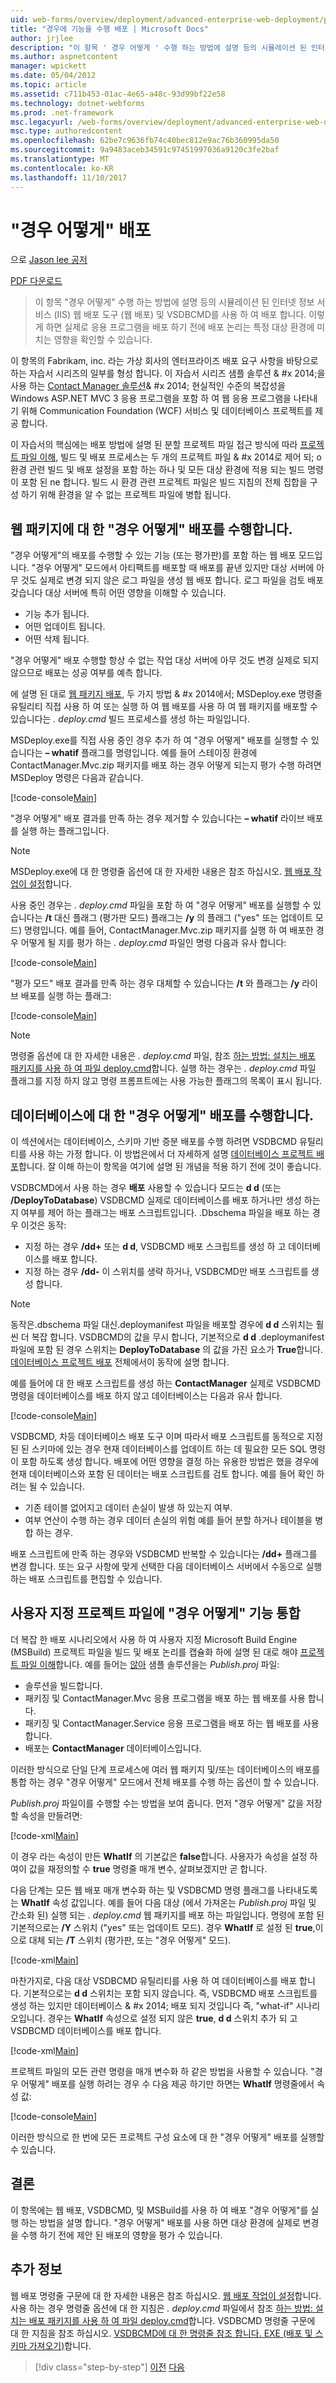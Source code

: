 ```yaml
---
uid: web-forms/overview/deployment/advanced-enterprise-web-deployment/performing-a-what-if-deployment
title: "경우에 기능을 수행 배포 | Microsoft Docs"
author: jrjlee
description: "이 항목 ' 경우 어떻게 ' 수행 하는 방법에 설명 등의 시뮬레이션 된 인터넷 정보 서비스 (IIS) 웹 배포 도구 (웹 배포) 및 V를 사용 하 여 배포..."
ms.author: aspnetcontent
manager: wpickett
ms.date: 05/04/2012
ms.topic: article
ms.assetid: c711b453-01ac-4e65-a48c-93d99bf22e58
ms.technology: dotnet-webforms
ms.prod: .net-framework
msc.legacyurl: /web-forms/overview/deployment/advanced-enterprise-web-deployment/performing-a-what-if-deployment
msc.type: authoredcontent
ms.openlocfilehash: 62be7c9636fb74c40bec812e9ac76b360995da50
ms.sourcegitcommit: 9a9483aceb34591c97451997036a9120c3fe2baf
ms.translationtype: MT
ms.contentlocale: ko-KR
ms.lasthandoff: 11/10/2017
---
```

<a name="performing-a-what-if-deployment"></a>"경우 어떻게" 배포
====================
으로 [Jason lee 공저](https://github.com/jrjlee)

[PDF 다운로드](https://msdnshared.blob.core.windows.net/media/MSDNBlogsFS/prod.evol.blogs.msdn.com/CommunityServer.Blogs.Components.WeblogFiles/00/00/00/63/56/8130.DeployingWebAppsInEnterpriseScenarios.pdf)

> 이 항목 "경우 어떻게" 수행 하는 방법에 설명 등의 시뮬레이션 된 인터넷 정보 서비스 (IIS) 웹 배포 도구 (웹 배포) 및 VSDBCMD를 사용 하 여 배포 합니다. 이렇게 하면 실제로 응용 프로그램을 배포 하기 전에 배포 논리는 특정 대상 환경에 미치는 영향을 확인할 수 있습니다.


이 항목의 Fabrikam, inc. 라는 가상 회사의 엔터프라이즈 배포 요구 사항을 바탕으로 하는 자습서 시리즈의 일부를 형성 합니다. 이 자습서 시리즈 샘플 솔루션 & #x 2014;을 사용 하는 [Contact Manager 솔루션](../web-deployment-in-the-enterprise/the-contact-manager-solution.md)& #x 2014; 현실적인 수준의 복잡성을 Windows ASP.NET MVC 3 응용 프로그램을 포함 하 여 웹 응용 프로그램을 나타내기 위해 Communication Foundation (WCF) 서비스 및 데이터베이스 프로젝트를 제공 합니다.

이 자습서의 핵심에는 배포 방법에 설명 된 분할 프로젝트 파일 접근 방식에 따라 [프로젝트 파일 이해](../web-deployment-in-the-enterprise/understanding-the-project-file.md), 빌드 및 배포 프로세스는 두 개의 프로젝트 파일 & #x 2014로 제어 되; o 환경 관련 빌드 및 배포 설정을 포함 하는 하나 및 모든 대상 환경에 적용 되는 빌드 명령이 포함 된 ne 합니다. 빌드 시 환경 관련 프로젝트 파일은 빌드 지침의 전체 집합을 구성 하기 위해 환경을 알 수 없는 프로젝트 파일에 병합 됩니다.

## <a name="performing-a-what-if-deployment-for-web-packages"></a>웹 패키지에 대 한 "경우 어떻게" 배포를 수행합니다.

"경우 어떻게"의 배포를 수행할 수 있는 기능 (또는 평가판)를 포함 하는 웹 배포 모드입니다. "경우 어떻게" 모드에서 아티팩트를 배포할 때 배포를 끝낸 있지만 대상 서버에 아무 것도 실제로 변경 되지 않은 로그 파일을 생성 웹 배포 합니다. 로그 파일을 검토 배포 갖습니다 대상 서버에 특히 어떤 영향을 이해할 수 있습니다.

- 기능 추가 됩니다.
- 어떤 업데이트 됩니다.
- 어떤 삭제 됩니다.

"경우 어떻게" 배포 수행할 항상 수 없는 작업 대상 서버에 아무 것도 변경 실제로 되지 않으므로 배포는 성공 여부를 예측 합니다.

에 설명 된 대로 [웹 패키지 배포](../web-deployment-in-the-enterprise/deploying-web-packages.md), 두 가지 방법 & #x 2014에서; MSDeploy.exe 명령줄 유틸리티 직접 사용 하 여 또는 실행 하 여 웹 배포를 사용 하 여 웹 패키지를 배포할 수 있습니다는 *. deploy.cmd* 빌드 프로세스를 생성 하는 파일입니다.

MSDeploy.exe를 직접 사용 중인 경우 추가 하 여 "경우 어떻게" 배포를 실행할 수 있습니다는 **– whatif** 플래그를 명령입니다. 예를 들어 스테이징 환경에 ContactManager.Mvc.zip 패키지를 배포 하는 경우 어떻게 되는지 평가 수행 하려면 MSDeploy 명령은 다음과 같습니다.


[!code-console[Main](performing-a-what-if-deployment/samples/sample1.cmd)]


"경우 어떻게" 배포 결과를 만족 하는 경우 제거할 수 있습니다는 **– whatif** 라이브 배포를 실행 하는 플래그입니다.

> [!NOTE]
> MSDeploy.exe에 대 한 명령줄 옵션에 대 한 자세한 내용은 참조 하십시오. [웹 배포 작업이 설정](https://technet.microsoft.com/en-us/library/dd569089(WS.10).aspx)합니다.


사용 중인 경우는 *. deploy.cmd* 파일을 포함 하 여 "경우 어떻게" 배포를 실행할 수 있습니다는 **/t** 대신 플래그 (평가판 모드) 플래그는 **/y** 의 플래그 ("yes" 또는 업데이트 모드) 명령입니다. 예를 들어, ContactManager.Mvc.zip 패키지를 실행 하 여 배포한 경우 어떻게 될 지를 평가 하는 *. deploy.cmd* 파일인 명령 다음과 유사 합니다:


[!code-console[Main](performing-a-what-if-deployment/samples/sample2.cmd)]


"평가 모드" 배포 결과를 만족 하는 경우 대체할 수 있습니다는 **/t** 와 플래그는 **/y** 라이브 배포를 실행 하는 플래그:


[!code-console[Main](performing-a-what-if-deployment/samples/sample3.cmd)]


> [!NOTE]
> 명령줄 옵션에 대 한 자세한 내용은 *. deploy.cmd* 파일, 참조 [하는 방법: 설치는 배포 패키지를 사용 하 여 파일 deploy.cmd](https://msdn.microsoft.com/en-us/library/ff356104.aspx)합니다. 실행 하는 경우는 *. deploy.cmd* 파일 플래그를 지정 하지 않고 명령 프롬프트에는 사용 가능한 플래그의 목록이 표시 됩니다.


## <a name="performing-a-what-if-deployment-for-databases"></a>데이터베이스에 대 한 "경우 어떻게" 배포를 수행합니다.

이 섹션에서는 데이터베이스, 스키마 기반 증분 배포를 수행 하려면 VSDBCMD 유틸리티를 사용 하는 가정 합니다. 이 방법은에서 더 자세하게 설명 [데이터베이스 프로젝트 배포](../web-deployment-in-the-enterprise/deploying-database-projects.md)합니다. 잘 이해 하는이 항목을 여기에 설명 된 개념을 적용 하기 전에 것이 좋습니다.

VSDBCMD에서 사용 하는 경우 **배포** 사용할 수 있습니다 모드는 **d d** (또는 **/DeployToDatabase**) VSDBCMD 실제로 데이터베이스를 배포 하거나만 생성 하는지 여부를 제어 하는 플래그는 배포 스크립트입니다. .Dbschema 파일을 배포 하는 경우 이것은 동작:

- 지정 하는 경우 **/dd+** 또는 **d d**, VSDBCMD 배포 스크립트를 생성 하 고 데이터베이스를 배포 합니다.
- 지정 하는 경우 **/dd-** 이 스위치를 생략 하거나, VSDBCMD만 배포 스크립트를 생성 합니다.

> [!NOTE]
> 동작은.dbschema 파일 대신.deploymanifest 파일을 배포할 경우에 **d d** 스위치는 훨씬 더 복잡 합니다. VSDBCMD의 값을 무시 합니다, 기본적으로 **d d** .deploymanifest 파일에 포함 된 경우 스위치는 **DeployToDatabase** 의 값을 가진 요소가 **True**합니다. [데이터베이스 프로젝트 배포](../web-deployment-in-the-enterprise/deploying-database-projects.md) 전체에서이 동작에 설명 합니다.


예를 들어에 대 한 배포 스크립트를 생성 하는 **ContactManager** 실제로 VSDBCMD 명령을 데이터베이스를 배포 하지 않고 데이터베이스는 다음과 유사 합니다.


[!code-console[Main](performing-a-what-if-deployment/samples/sample4.cmd)]


VSDBCMD, 차등 데이터베이스 배포 도구 이며 따라서 배포 스크립트를 동적으로 지정된 된 스키마에 있는 경우 현재 데이터베이스를 업데이트 하는 데 필요한 모든 SQL 명령이 포함 하도록 생성 합니다. 배포에 어떤 영향을 결정 하는 유용한 방법은 했을 경우에 현재 데이터베이스와 포함 된 데이터는 배포 스크립트를 검토 합니다. 예를 들어 확인 하려는 될 수 있습니다.

- 기존 테이블 없어지고 데이터 손실이 발생 하 있는지 여부.
- 여부 연산이 수행 하는 경우 데이터 손실의 위험 예를 들어 분할 하거나 테이블을 병합 하는 경우.

배포 스크립트에 만족 하는 경우와 VSDBCMD 반복할 수 있습니다는 **/dd+** 플래그를 변경 합니다. 또는 요구 사항에 맞게 선택한 다음 데이터베이스 서버에서 수동으로 실행 하는 배포 스크립트를 편집할 수 있습니다.

## <a name="integrating-what-if-functionality-into-custom-project-files"></a>사용자 지정 프로젝트 파일에 "경우 어떻게" 기능 통합

더 복잡 한 배포 시나리오에서 사용 하 여 사용자 지정 Microsoft Build Engine (MSBuild) 프로젝트 파일을 빌드 및 배포 논리를 캡슐화 하에 설명 된 대로 해야 [프로젝트 파일 이해](../web-deployment-in-the-enterprise/understanding-the-project-file.md)합니다. 예를 들어는 [않아](../web-deployment-in-the-enterprise/the-contact-manager-solution.md) 샘플 솔루션을는 *Publish.proj* 파일:

- 솔루션을 빌드합니다.
- 패키징 및 ContactManager.Mvc 응용 프로그램을 배포 하는 웹 배포를 사용 합니다.
- 패키징 및 ContactManager.Service 응용 프로그램을 배포 하는 웹 배포를 사용 합니다.
- 배포는 **ContactManager** 데이터베이스입니다.

이러한 방식으로 단일 단계 프로세스에 여러 웹 패키지 및/또는 데이터베이스의 배포를 통합 하는 경우 "경우 어떻게" 모드에서 전체 배포를 수행 하는 옵션이 할 수 있습니다.

*Publish.proj* 파일이를 수행할 수는 방법을 보여 줍니다. 먼저 "경우 어떻게" 값을 저장할 속성을 만들려면:


[!code-xml[Main](performing-a-what-if-deployment/samples/sample5.xml)]


이 경우 라는 속성이 만든 **WhatIf** 의 기본값은 **false**합니다. 사용자가 속성을 설정 하 여이 값을 재정의할 수 **true** 명령줄 매개 변수, 살펴보겠지만 곧 합니다.

다음 단계는 모든 웹 배포 매개 변수화 하는 및 VSDBCMD 명령 플래그를 나타내도록는 **WhatIf** 속성 값입니다. 예를 들어 다음 대상 (에서 가져온는 *Publish.proj* 파일 및 간소화 된) 실행 되는 *. deploy.cmd* 웹 패키지를 배포 하는 파일입니다. 명령에 포함 된 기본적으로는 **/Y** 스위치 ("yes" 또는 업데이트 모드). 경우 **WhatIf** 로 설정 된 **true**,이으로 대체 되는 **/T** 스위치 (평가판, 또는 "경우 어떻게" 모드).


[!code-xml[Main](performing-a-what-if-deployment/samples/sample6.xml)]


마찬가지로, 다음 대상 VSDBCMD 유틸리티를 사용 하 여 데이터베이스를 배포 합니다. 기본적으로는 **d d** 스위치는 포함 되지 않습니다. 즉, VSDBCMD 배포 스크립트를 생성 하는 있지만 데이터베이스 & #x 2014; 배포 되지 것입니다 즉, "what-if" 시나리오입니다. 경우는 **WhatIf** 속성으로 설정 되지 않은 **true**, **d d** 스위치 추가 되 고 VSDBCMD 데이터베이스를 배포 합니다.


[!code-xml[Main](performing-a-what-if-deployment/samples/sample7.xml)]


프로젝트 파일의 모든 관련 명령을 매개 변수화 하 같은 방법을 사용할 수 있습니다. "경우 어떻게" 배포를 실행 하려는 경우 수 다음 제공 하기만 하면는 **WhatIf** 명령줄에서 속성 값:


[!code-console[Main](performing-a-what-if-deployment/samples/sample8.cmd)]


이러한 방식으로 한 번에 모든 프로젝트 구성 요소에 대 한 "경우 어떻게" 배포를 실행할 수 있습니다.

## <a name="conclusion"></a>결론

이 항목에는 웹 배포, VSDBCMD, 및 MSBuild를 사용 하 여 배포 "경우 어떻게"를 실행 하는 방법을 설명 합니다. "경우 어떻게" 배포를 사용 하면 대상 환경에 실제로 변경을 수행 하기 전에 제안 된 배포의 영향을 평가 수 있습니다.

## <a name="further-reading"></a>추가 정보

웹 배포 명령줄 구문에 대 한 자세한 내용은 참조 하십시오. [웹 배포 작업이 설정](https://technet.microsoft.com/en-us/library/dd569089(WS.10).aspx)합니다. 사용 하는 경우 명령줄 옵션에 대 한 지침은 *. deploy.cmd* 파일에서 참조 [하는 방법: 설치는 배포 패키지를 사용 하 여 파일 deploy.cmd](https://msdn.microsoft.com/en-us/library/ff356104.aspx)합니다. VSDBCMD 명령줄 구문에 대 한 지침을 참조 하십시오. [VSDBCMD에 대 한 명령줄 참조 합니다. EXE (배포 및 스키마 가져오기)](https://msdn.microsoft.com/en-us/library/dd193283.aspx)합니다.

>[!div class="step-by-step"]
[이전](advanced-enterprise-web-deployment.md)
[다음](customizing-database-deployments-for-multiple-environments.md)
